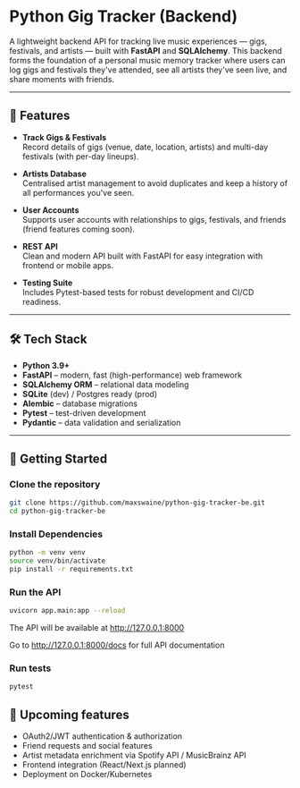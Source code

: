 # Python Gig Tracker (Backend)

A lightweight backend API for tracking live music experiences — gigs, festivals, and artists — built with **FastAPI** and **SQLAlchemy**. This backend forms the foundation of a personal music memory tracker where users can log gigs and festivals they've attended, see all artists they've seen live, and share moments with friends.

---

## 🎯 Features

- **Track Gigs & Festivals**  
  Record details of gigs (venue, date, location, artists) and multi-day festivals (with per-day lineups).  

- **Artists Database**  
  Centralised artist management to avoid duplicates and keep a history of all performances you've seen.  

- **User Accounts**  
  Supports user accounts with relationships to gigs, festivals, and friends (friend features coming soon).  

- **REST API**  
  Clean and modern API built with FastAPI for easy integration with frontend or mobile apps.  

- **Testing Suite**  
  Includes Pytest-based tests for robust development and CI/CD readiness.

---

## 🛠️ Tech Stack

- **Python 3.9+**
- **FastAPI** – modern, fast (high-performance) web framework  
- **SQLAlchemy ORM** – relational data modeling  
- **SQLite** (dev) / Postgres ready (prod)  
- **Alembic** – database migrations  
- **Pytest** – test-driven development  
- **Pydantic** – data validation and serialization  

---

## 🚀 Getting Started

### Clone the repository
```bash
git clone https://github.com/maxswaine/python-gig-tracker-be.git
cd python-gig-tracker-be
```

### Install Dependencies
```bash
python -m venv venv
source venv/bin/activate
pip install -r requirements.txt
```

### Run the API
```bash
uvicorn app.main:app --reload
```
The API will be available at http://127.0.0.1:8000


Go to http://127.0.0.1:8000/docs for full API documentation

### Run tests
```bash
pytest
```

## 🌱 Upcoming features
- OAuth2/JWT authentication & authorization
-	Friend requests and social features
-	Artist metadata enrichment via Spotify API / MusicBrainz API
-	Frontend integration (React/Next.js planned)
-	Deployment on Docker/Kubernetes
